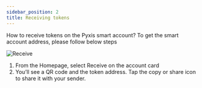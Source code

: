 ```yaml
---
sidebar_position: 2
title: Receiving tokens
---
```


How to receive tokens on the Pyxis smart account? To get the smart account address, please follow below steps

<div id="gif-wrapper">
    <img src="/img/pyxis-mobile/Receive.gif" alt="Receive"/>
</div>

1. From the Homepage, select Receive on the account card
2. You’ll see a QR code and the token address. Tap the copy or share icon to share it with your sender.